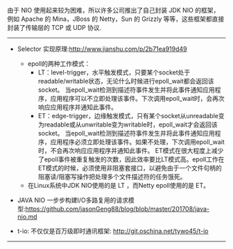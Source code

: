 
由于 NIO 使用起来较为困难，所以许多公司推出了自己封装 JDK NIO 的框架，
例如 Apache 的 Mina，JBoss 的 Netty，Sun 的 Grizzly 等等，这些框架都直接封装了传输层的 TCP 或 UDP 协议.


---

+ Selector 实现原理:<http://www.jianshu.com/p/2b71ea919d49>
    - epoll的两种工作模式：
        + LT：level-trigger，水平触发模式，只要某个socket处于readable/writable状态，无论什么时候进行epoll_wait都会返回该socket。
        当epoll_wait检测到描述符事件发生并将此事件通知应用程序，应用程序可以不立即处理该事件。下次调用epoll_wait时，会再次响应应用程序并通知此事件。
        + ET：edge-trigger，边缘触发模式，只有某个socket从unreadable变为readable或从unwritable变为writable时，epoll_wait才会返回该socket。
        当epoll_wait检测到描述符事件发生并将此事件通知应用程序，应用程序必须立即处理该事件。如果不处理，下次调用epoll_wait时，不会再次响应应用程序并通知此事件。
        ET模式在很大程度上减少了epoll事件被重复触发的次数，因此效率要比LT模式高。epoll工作在ET模式的时候，必须使用非阻塞套接口，以避免由于一个文件句柄的阻塞读/阻塞写操作把处理多个文件描述符的任务饿死。
    - 在Linux系统中JDK NIO使用的是 LT ，而Netty epoll使用的是 ET。    
    
    
+ JAVA NIO 一步步构建I/O多路复用的请求模型:<https://github.com/jasonGeng88/blog/blob/master/201708/java-nio.md>
+ t-io: 不仅仅是百万级即时通讯框架: <http://git.oschina.net/tywo45/t-io>      


----

